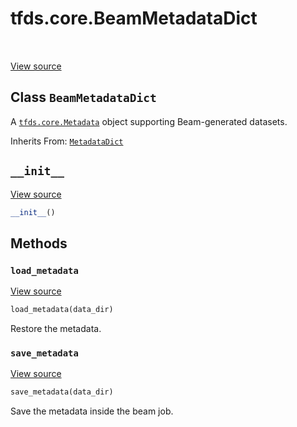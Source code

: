 <div itemscope itemtype="http://developers.google.com/ReferenceObject">
<meta itemprop="name" content="tfds.core.BeamMetadataDict" />
<meta itemprop="path" content="Stable" />
<meta itemprop="property" content="__init__"/>
<meta itemprop="property" content="load_metadata"/>
<meta itemprop="property" content="save_metadata"/>
</div>

# tfds.core.BeamMetadataDict

<!-- Insert buttons -->

<table class="tfo-notebook-buttons tfo-api" align="left">
</table>

<a target="_blank" href="https://github.com/tensorflow/datasets/tree/master/tensorflow_datasets/core/dataset_info.py">View
source</a>

## Class `BeamMetadataDict`

<!-- Start diff -->

A <a href="../../tfds/core/Metadata.md"><code>tfds.core.Metadata</code></a>
object supporting Beam-generated datasets.

Inherits From: [`MetadataDict`](../../tfds/core/MetadataDict.md)

<!-- Placeholder for "Used in" -->

<h2 id="__init__"><code>__init__</code></h2>

<a target="_blank" href="https://github.com/tensorflow/datasets/tree/master/tensorflow_datasets/core/dataset_info.py">View
source</a>

```python
__init__()
```

## Methods

<h3 id="load_metadata"><code>load_metadata</code></h3>

<a target="_blank" href="https://github.com/tensorflow/datasets/tree/master/tensorflow_datasets/core/dataset_info.py">View
source</a>

```python
load_metadata(data_dir)
```

Restore the metadata.

<h3 id="save_metadata"><code>save_metadata</code></h3>

<a target="_blank" href="https://github.com/tensorflow/datasets/tree/master/tensorflow_datasets/core/dataset_info.py">View
source</a>

```python
save_metadata(data_dir)
```

Save the metadata inside the beam job.
